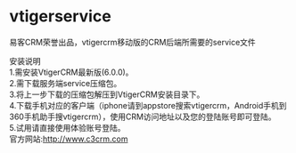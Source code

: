 vtigerservice
============

易客CRM荣誉出品，vtigercrm移动版的CRM后端所需要的service文件

安装说明<br>
1.需安装VtigerCRM最新版(6.0.0)。<br>
2.需下载服务端service压缩包。<br>	
3.将上一步下载的压缩包解压到VtigerCRM安装目录下。<br>
4.下载手机对应的客户端（iphone请到appstore搜索vtigercrm，Android手机到360手机助手搜vtigercrm），使用CRM访问地址以及您的登陆账号即可登陆。<br>
5.试用请直接使用体验账号登陆。<br>
官方网站:http://www.c3crm.com
